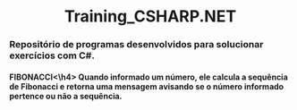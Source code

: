 <h1 align="center">  Training_CSHARP.NET </h1>

<h3> Repositório de programas desenvolvidos para solucionar exercícios com C#. </h3>


<h4>FIBONACCI<\h4>
Quando informado um número, ele calcula a sequência de Fibonacci e retorna uma mensagem avisando se o número informado pertence ou não a sequência.
